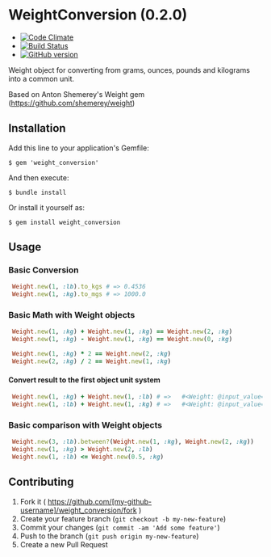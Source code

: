 # WeightConversion (0.2.0)

* [![Code Climate](https://codeclimate.com/github/pzupan/weight_conversion.png)](https://codeclimate.com/github/pzupan/weight_conversion)
* [![Build Status](https://api.travis-ci.org/pzupan/weight_conversion.png)](https://travis-ci.org/pzupan/weight_conversion)
* [![GitHub version](https://badge.fury.io/gh/pzupan%2Fweight_conversion.svg)](https://badge.fury.io/gh/pzupan%2Fweight_conversion)

Weight object for converting from grams, ounces, pounds and kilograms into a common unit.

Based on Anton Shemerey's Weight gem (https://github.com/shemerey/weight)

## Installation

Add this line to your application's Gemfile:

    $ gem 'weight_conversion'

And then execute:

    $ bundle install

Or install it yourself as:

    $ gem install weight_conversion

## Usage

### Basic Conversion

```ruby
 Weight.new(1, :lb).to_kgs # => 0.4536
 Weight.new(1, :kg).to_mgs # => 1000.0
 ```

### Basic Math with Weight objects

```ruby
 Weight.new(1, :kg) + Weight.new(1, :kg) == Weight.new(2, :kg)
 Weight.new(1, :kg) - Weight.new(1, :kg) == Weight.new(0, :kg)

 Weight.new(1, :kg) * 2 == Weight.new(2, :kg)
 Weight.new(2, :kg) / 2 == Weight.new(1, :kg)
```

#### Convert result to the first object unit system

```ruby
 Weight.new(1, :kg) + Weight.new(1, :lb) # =>   #<Weight: @input_value=1.4536, @input_unit=:kg>
 Weight.new(1, :lb) + Weight.new(1, :kg) # =>   #<Weight: @input_value=3.2046, @input_unit=:lb>
```

### Basic comparison with Weight objects

```ruby
 Weight.new(3, :lb).between?(Weight.new(1, :kg), Weight.new(2, :kg))
 Weight.new(1, :kg) > Weight.new(2, :lb)
 Weight.new(1, :lb) <= Weight.new(0.5, :kg)
```

## Contributing

1. Fork it ( https://github.com/[my-github-username]/weight_conversion/fork )
2. Create your feature branch (`git checkout -b my-new-feature`)
3. Commit your changes (`git commit -am 'Add some feature'`)
4. Push to the branch (`git push origin my-new-feature`)
5. Create a new Pull Request
